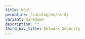 ```yaml
---
title: NS᠆8
permalink: /catalog/ns/ns-8/
variant: markdown
description: ""
third_nav_title: Network Security
---
```


